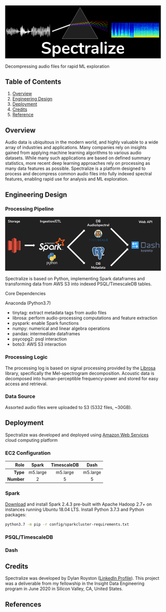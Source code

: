 ![spectralize Logo](./docs/spectralize_logo.png)


Decompressing audio files for rapid ML exploration

## Table of Contents
1. [Overview](#about)
2. [Engineering Design](#engineering-design)
3. [Deployment](#deployment)
4. [Credits](#credits)
5. [Reference](#references)





## Overview

Audio data is ubiquitous in the modern world, and highly valuable to a wide array of industries and applications. Many companies rely on insights gained from applying machine learning algorithms to various audio datasets. While many such applications are based on defined summary statistics, more recent deep learning approaches rely on processing as many data features as possible. Spectralize is a platform designed to process and decompress common audio files into fully indexed spectral features, enabling rapid use for analysis and ML exploration.

## Engineering Design

### Processing Pipeline

![Tech stack diagram](./docs/spectralize_techstack.png)

Spectralize is based on Python, implementing Spark dataframes and transforming data from AWS S3 into indexed PSQL/TimescaleDB tables.

Core Dependencies

Anaconda (Python3.7)
- tinytag: extract metadata tags from audio files
- librosa: perform audio-processing computations and feature extraction
- pyspark: enable Spark functions
- numpy: numerical and linear algebra operations
- pandas: intermediate dataframes
- psycopg2: psql interaction
- boto3: AWS S3 interaction


### Processing Logic

The processing log is based on signal processing provided by the [Librosa](https://librosa.org/) library, specifically the Mel-spectrogram decomposition. Acoustic data is decomposed into human-perceptible frequency-power and stored for easy access and retrieval.

### Data Source

Assorted audio files were uploaded to S3 (5332 files, ~30GB).

## Deployment

Spectralize was developed and deployed using [Amazon Web Services](https://aws.amazon.com) cloud computing platform

### EC2 Configuration

Role | Spark | TimescaleDB | Dash
---: | :---: | :---: | :---: 
**Type** |  m5.large | m5.large | m5.large 
**Number** | 2 | 5 | 5 

### Spark

[Download](https://spark.apache.org/downloads.html) and install Spark 2.4.3 pre-built with Apache Hadoop 2.7+ on instances running Ubuntu 18.04 LTS. Install Python 3.7.3 and Python packages:

```bash
python3.7 -m pip -r config/sparkcluster-requirements.txt
```

### PSQL/TimescaleDB


### Dash


## Credits

Spectralize was developed by Dylan Royston ([LinkedIn Profile](https://www.linkedin.com/in/dylanroyston/)). This project was a deliverable from my fellowship in the Insight Data Engineering program in June 2020 in Silicon Valley, CA, United States.

## References






